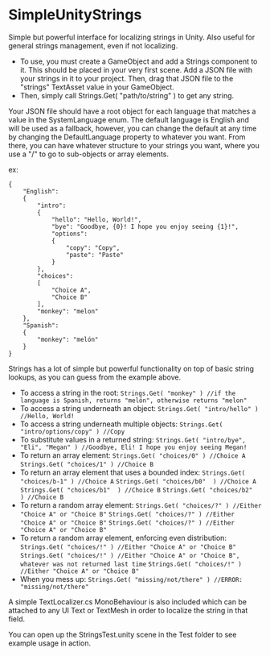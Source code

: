 # SimpleUnityStrings
Simple but powerful interface for localizing strings in Unity. Also useful for general strings management, even if not localizing.
- To use, you must create a GameObject and add a Strings component to it.
     This should be placed in your very first scene.
     Add a JSON file with your strings in it to your project. Then, drag that JSON file to the "strings" TextAsset value in your GameObject.
- Then, simply call Strings.Get( "path/to/string" ) to get any string.

Your JSON file should have a root object for each language that matches a value in the SystemLanguage enum. The default language is English and will be used as
a fallback, however, you can change the default at any time by changing the DefaultLanguage property to whatever you want. From there, you can have whatever
structure to your strings you want, where you use a "/" to go to sub-objects or array elements.

ex:

    {
        "English":
        {
            "intro":
            {
                "hello": "Hello, World!",
                "bye": "Goodbye, {0}! I hope you enjoy seeing {1}!",
                "options":
                {
                    "copy": "Copy",
                    "paste": "Paste"
                }
            },
            "choices":
            [
                "Choice A",
                "Choice B"
            ],
            "monkey": "melon"
        },
        "Spanish":
        {
            "monkey": "melón"
        }
    }

Strings has a lot of simple but powerful functionality on top of basic string
lookups, as you can guess from the example above.
- To access a string in the root:
     `Strings.Get( "monkey" ) //if the language is Spanish, returns "melón", otherwise returns "melon"`
- To access a string underneath an object:
     `Strings.Get( "intro/hello" ) //Hello, World!`
- To access a string underneath multiple objects:
     `Strings.Get( "intro/options/copy" ) //Copy`
- To substitute values in a returned string:
     `Strings.Get( "intro/bye", "Eli", "Megan" ) //Goodbye, Eli! I hope you enjoy seeing Megan!`
- To return an array element:
     `Strings.Get( "choices/0" ) //Choice A`
     `Strings.Get( "choices/1" ) //Choice B`
- To return an array element that uses a bounded index:
     `Strings.Get( "choices/b-1" ) //Choice A`
     `Strings.Get( "choices/b0"  ) //Choice A`
     `Strings.Get( "choices/b1"  ) //Choice B`
     `Strings.Get( "choices/b2"  ) //Choice B`
- To return a random array element:
     `Strings.Get( "choices/?" ) //Either "Choice A" or "Choice B"`
     `Strings.Get( "choices/?" ) //Either "Choice A" or "Choice B"`
     `Strings.Get( "choices/?" ) //Either "Choice A" or "Choice B"`
- To return a random array element, enforcing even distribution:
     `Strings.Get( "choices/!" ) //Either "Choice A" or "Choice B"`
     `Strings.Get( "choices/!" ) //Either "Choice A" or "Choice B", whatever was not returned last time`
     `Strings.Get( "choices/!" ) //Either "Choice A" or "Choice B"`
- When you mess up:
     `Strings.Get( "missing/not/there" ) //ERROR: "missing/not/there"`

A simple TextLocalizer.cs MonoBehaviour is also included which can be attached to any UI Text or TextMesh in order to localize the string in that field.

You can open up the StringsTest.unity scene in the Test folder to see example usage in action.